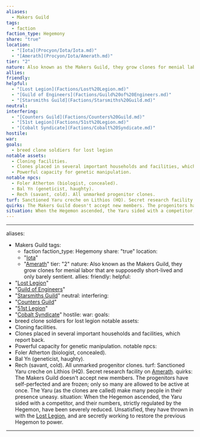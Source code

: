 ```yaml
---
aliases:
  - Makers Guild
tags:
  - faction
faction_type: Hegemony
share: "true"
location:
  - "[Iota](Procyon/Iota/Iota.md)"
  - "[Amerath](Procyon/Iota/Amerath.md)"
tier: "2"
nature: Also known as the Makers Guild, they grow clones for menial labor that are supposedly short-lived and only barely sentient.
allies: 
friendly: 
helpful:
  - "[Lost Legion](Factions/Lost%20Legion.md)"
  - "[Guild of Engineers](Factions/Guild%20of%20Engineers.md)"
  - "[Starsmiths Guild](Factions/Starsmiths%20Guild.md)"
neutral: 
interfering:
  - "[Counters Guild](Factions/Counters%20Guild.md)"
  - "[51st Legion](Factions/51st%20Legion.md)"
  - "[Cobalt Syndicate](Factions/Cobalt%20Syndicate.md)"
hostile: 
war: 
goals:
  - breed clone soldiers for lost legion
notable assets:
  - Cloning facilities.
  - Clones placed in several important households and facilities, which report back.
  - Powerful capacity for genetic manipulation.
notable npcs:
  - Foler Atherton (biologist, concealed).
  - Bal Yn (geneticist, haughty).
  - Rech (savant, cold). All unmarked progenitor clones.
turf: Sanctioned Yaru creche on Lithios (HQ). Secret research facility on [Amerath](Procyon/Iota/Amerath.md).
quirks: The Makers Guild doesn't accept new members. The progenitors have self-perfected and are frozen; only so many are allowed to be active at once. The Yaru (as the clones are called) make many people in their presence uneasy.
situation: When the Hegemon ascended, the Yaru sided with a competitor, and their numbers, strictly regulated by the Hegemon, have been severely reduced. Unsatisfied, they have thrown in with the [Lost Legion](Factions/Lost%20Legion.md), and are secretly working to restore the previous Hegemon to power.
---
```

---
aliases: 
- Makers Guild
tags:
  - faction
faction_type: Hegemony
share: "true"
location:
  - "[Iota](Procyon/Iota/Iota.md)"
  - "[Amerath](Procyon/Iota/Amerath.md)"
tier: "2"
nature: Also known as the Makers Guild, they grow clones for menial labor that are supposedly short-lived and only barely sentient.
allies:
friendly:
helpful:
- "[Lost Legion](Factions/Lost%20Legion.md)"
- "[Guild of Engineers](Factions/Guild%20of%20Engineers.md)"
- "[Starsmiths Guild](Factions/Starsmiths%20Guild.md)"
neutral:
interfering:
- "[Counters Guild](Factions/Counters%20Guild.md)"
- "[51st Legion](Factions/51st%20Legion.md)"
- "[Cobalt Syndicate](Factions/Cobalt%20Syndicate.md)"
hostile:
war:
goals: 
- breed clone soldiers for lost legion 
notable assets: 
- Cloning facilities.
- Clones placed in several important households and facilities, which report back.
- Powerful capacity for genetic manipulation.
notable npcs:
- Foler Atherton (biologist, concealed).
- Bal Yn (geneticist, haughty).
- Rech (savant, cold). All unmarked progenitor clones.
turf: Sanctioned Yaru creche on Lithios (HQ). Secret research facility on [Amerath](Procyon/Iota/Amerath.md).
quirks: The Makers Guild doesn't accept new members. The progenitors have self-perfected and are frozen; only so many are allowed to be active at once. The Yaru (as the clones are called) make many people in their presence uneasy.
situation: When the Hegemon ascended, the Yaru sided with a competitor, and their numbers, strictly regulated by the Hegemon, have been severely reduced. Unsatisfied, they have thrown in with the [Lost Legion](Factions/Lost%20Legion.md), and are secretly working to restore the previous Hegemon to power.
---
